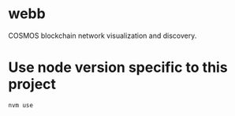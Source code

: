 # webb
COSMOS blockchain network visualization and discovery.

# Use node version specific to this project
`nvm use`
